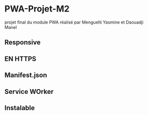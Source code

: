 # PWA-Projet-M2 

projet final du module PWA réalisé par Menguelti Yasmine et Daouadji Manel

## Responsive
## EN HTTPS
## Manifest.json
## Service WOrker
## Instalable


